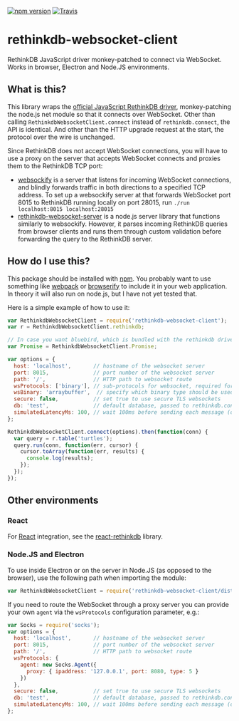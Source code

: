[![npm version](https://img.shields.io/npm/v/rethinkdb-websocket-client.svg)](https://www.npmjs.com/package/rethinkdb-websocket-client)
[![Travis](https://img.shields.io/travis/mikemintz/rethinkdb-websocket-client.svg)](https://travis-ci.org/mikemintz/rethinkdb-websocket-client)

# rethinkdb-websocket-client

RethinkDB JavaScript driver monkey-patched to connect via WebSocket. Works in
browser, Electron and Node.JS environments.

## What is this?

This library wraps the [official JavaScript RethinkDB
driver](http://rethinkdb.com/docs/install-drivers/javascript/), monkey-patching
the node.js net module so that it connects over WebSocket. Other than calling
`RethinkdbWebsocketClient.connect` instead of `rethinkdb.connect`, the API is
identical. And other than the HTTP upgrade request at the start, the protocol
over the wire is unchanged.

Since RethinkDB does not accept WebSocket connections, you will have to use a
proxy on the server that accepts WebSocket connects and proxies them to the
RethinkDB TCP port:
* [websockify](https://github.com/kanaka/websockify) is a server that listens
  for incoming WebSocket connections, and blindly forwards traffic in both
  directions to a specified TCP address. To set up a websockify server at that
  forwards WebSocket port 8015 to RethinkDB running locally on port 28015, run
  `./run localhost:8015 localhost:28015`
* [rethinkdb-websocket-server](https://github.com/mikemintz/rethinkdb-websocket-server)
  is a node.js server library that functions similarly to websockify. However,
  it parses incoming RethinkDB queries from browser clients and runs them
  through custom validation before forwarding the query to the RethinkDB
  server.

## How do I use this?

This package should be installed with [npm](https://www.npmjs.com/). You
probably want to use something like [webpack](http://webpack.github.io/) or
[browserify](http://browserify.org/) to include it in your web application. In
theory it will also run on node.js, but I have not yet tested that.

Here is a simple example of how to use it:

```js
var RethinkdbWebsocketClient = require('rethinkdb-websocket-client');
var r = RethinkdbWebsocketClient.rethinkdb;

// In case you want bluebird, which is bundled with the rethinkdb driver
var Promise = RethinkdbWebsocketClient.Promise;

var options = {
  host: 'localhost',       // hostname of the websocket server
  port: 8015,              // port number of the websocket server
  path: '/',               // HTTP path to websocket route
  wsProtocols: ['binary'], // sub-protocols for websocket, required for websockify
  wsBinary: 'arraybuffer',  // specify which binary type should be used for WS (optional)
  secure: false,           // set true to use secure TLS websockets
  db: 'test',              // default database, passed to rethinkdb.connect
  simulatedLatencyMs: 100, // wait 100ms before sending each message (optional)
};

RethinkdbWebsocketClient.connect(options).then(function(conn) {
  var query = r.table('turtles');
  query.run(conn, function(err, cursor) {
    cursor.toArray(function(err, results) {
      console.log(results);
    });
  });
});
```

## Other environments

### React

For [React](http://facebook.github.io/react/) integration, see the
[react-rethinkdb](https://github.com/mikemintz/react-rethinkdb) library.

### Node.JS and Electron

To use inside Electron or on the server in Node.JS (as opposed to the browser), use the following
path when importing the module:
```js
var RethinkdbWebsocketClient = require('rethinkdb-websocket-client/dist/node');
```

If you need to route the WebSocket through a proxy server you can provide your own `agent` via the `wsProtocols` configuration parameter, e.g.:

```js
var Socks = require('socks');
var options = {
  host: 'localhost',       // hostname of the websocket server
  port: 8015,              // port number of the websocket server
  path: '/',               // HTTP path to websocket route
  wsProtocols: {
    agent: new Socks.Agent({
      proxy: { ipaddress: '127.0.0.1', port: 8080, type: 5 }
    })
  },
  secure: false,           // set true to use secure TLS websockets
  db: 'test',              // default database, passed to rethinkdb.connect
  simulatedLatencyMs: 100, // wait 100ms before sending each message (optional)
};
```
